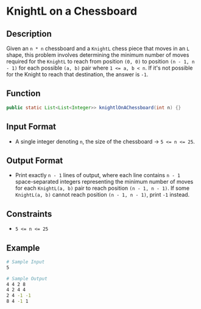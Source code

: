 # KnightL on a Chessboard

## Description

Given an `n * n` chessboard and a `KnightL` chess piece that moves in an `L` shape, this problem involves determining the minimum number of moves required for the `KnightL` to reach from position `(0, 0)` to position `(n - 1, n - 1)` for each possible `(a, b)` pair where `1 <= a, b < n`. If it's not possible for the Knight to reach that destination, the answer is `-1`.

## Function

```java
public static List<List<Integer>> knightlOnAChessboard(int n) {}
```

## Input Format

- A single integer denoting `n`, the size of the chessboard &rarr; `5 <= n <= 25`.

## Output Format

- Print exactly `n - 1` lines of output, where each line contains `n - 1` space-separated integers representing the minimum number of moves for each `KnightL(a, b)` pair to reach position `(n - 1, n - 1)`. If some `KnightL(a, b)` cannot reach position `(n - 1, n - 1)`, print `-1` instead.

## Constraints

- `5 <= n <= 25`

## Example

```bash
# Sample Input
5

# Sample Output
4 4 2 8
4 2 4 4
2 4 -1 -1
8 4 -1 1
```
